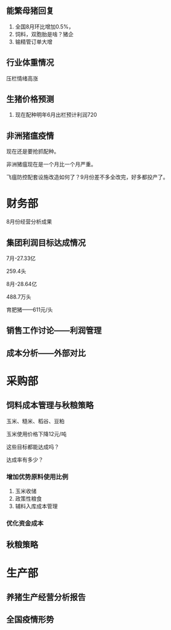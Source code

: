 ## 能繁母猪回复

1. 全国8月环比增加0.5%，
2. 饲料，双胞胎是啥？猪企
3. 输精管订单大增

## 行业体重情况

压栏情绪高涨

## 生猪价格预测

1. 现在配种明年6月出栏预计利润720

## 非洲猪瘟疫情

现在还是要抢抓配种。

非洲猪瘟现在是一个月比一个月严重。



飞瘟防控配套设施改造如何了？9月份差不多全改完，好多都投产了。



# 财务部

8月份经营分析成果

## 集团利润目标达成情况

7月-27.33亿

259.4头

8月-28.64亿

488.7万头

育肥猪——611元/头



## 销售工作讨论——利润管理

## 成本分析——外部对比



# 采购部

## 饲料成本管理与秋粮策略

玉米、糙米、稻谷、豆粕

玉米使用价格下降12元/吨

这些目标都能达成吗？

达成率有多少？

### 增加优势原料使用比例

1. 玉米收储
2. 政策性粮食
3. 辅料入库成本管理

### 优化资金成本

## 秋粮策略

# 生产部

## 养猪生产经营分析报告

## 全国疫情形势

